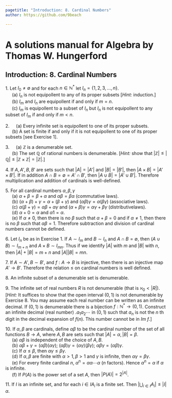 ```yaml
---
pagetitle: "Introduction: 8. Cardinal Numbers"
author: https://github.com/9beach

---
```


# A solutions manual for Algebra by Thomas W. Hungerford
## Introduction: 8. Cardinal Numbers


1\. Let $I_0 \ne \emptyset$ and for each $n \in \mathbb{N}^*$
let $I_n = \{1,2,3,...,n\}$.
\
&nbsp;$\quad$(a) $I_n$ is not equipollent to any of its proper subsets [*Hint:* induction.]
\
&nbsp;$\quad$(b) $I_m$ and $I_n$ are equipollent if and only if $m = n$.
\
&nbsp;$\quad$(c\) $I_m$ is equipollent to a subset of $I_n$ but $I_n$ is not equipollent to
any subset of $I_m$ if and only if $m<n$.

2\.&nbsp;$\quad$(a) Every infinite set is equipollent to one of its proper
subsets.
\
&nbsp;$\quad$(b) A set is finite if and only if it is not equipollent to
one of its proper subsets [see Exercise 1].

3\.&nbsp;$\quad$(a) $\mathbb{Z}$ is a denumerable set.
\
&nbsp;$\quad$(b) The set $\mathbb{Q}$ of rational numbers is denumerable.
[_Hint:_ show that $|\mathbb{Z}| \le |\mathbb{Q}| \le |\mathbb{Z} \times
\mathbb{Z}| = |\mathbb{Z}|$.]

4\. If $A,A',B,B'$ are sets such that $|A| = |A'|$ and $|B| = |B'|$, then
$|A \times  B| = |A'\times B'|$. If in addition $A\cap B = \emptyset = A'\cap B'$, then $|A\cup B| =
|A'\cup B'|$. Therefore multiplication and addition of cardinals is well-defined.

5\. For all cardinal numbers $\alpha , \beta , \gamma$
\
&nbsp;$\quad$(a) $\alpha +\beta =\beta +\alpha$ and $\alpha \beta =\beta \alpha$ (commutative laws).
\
&nbsp;$\quad$(b) $(\alpha +\beta )+\gamma =\alpha +(\beta +\gamma )$ and $(\alpha \beta )\gamma =\alpha (\beta \gamma )$ (associative laws).
\
&nbsp;$\quad$(c\) $\alpha (\beta +\gamma )=\alpha \beta +\alpha \gamma$ and $(\alpha +\beta )\gamma =\alpha \gamma +\beta \gamma$ (distributivelaws).
\
&nbsp;$\quad$(d) $\alpha +0=\alpha$ and $\alpha 1=\alpha$.
\
&nbsp;$\quad$(e) If $\alpha \ne 0$, then there is no $\beta$ such that $\alpha +\beta =0$ and
if $\alpha \ne 1$, then there is no $\beta$ such that $\alpha \beta = 1$. Therefore subtraction
and division of cardinal numbers cannot be defined.

6\. Let $I_n$ be as in Exercise 1. If $A\sim I_m$ and $B\sim I_n$ and $A\cap B=\emptyset$,
then $(A\cup B)\sim I_{m+n}$ and $A\times B\sim I_{mn}$. Thus if we identify $|A|$ with $m$
and $|B|$ with $n$, then $|A| + |B| = m + n$ and $|A||B| = mn$.

7\. If $A\sim A', B\sim B'$, and $f: A \to B$ is injective, then there is an
injective map $A' \to B'$. Therefore the relation $\le$ on cardinal
numbers is well defined.

8\. An infinite subset of a denumerable set is denumerable.

9\. The infinite set of real numbers $R$ is not denumerable (that is
$\aleph_0 < |R|$). [_Hint:_ It suffices to show that the open interval
$(0, 1)$ is not denumerable by Exercise 8. You may assume each real number
can be written as an infinite decimal. If $(0, 1)$ is denumerable there is a
bijection $f : \mathbb{N}^* \to (0, 1)$. Construct an infinite decimal (real
number) $.a_1 a_2\cdots$ in $(0, 1)$ such that $a_n$ is not the _n_ th digit in
the decimal expansion of $f(n)$. This number cannot be in $Im\text{ }f$.]

10\. If $\alpha , \beta$ are cardinals, define $\alpha \beta$ to be the cardinal number of the
set of all functions $B \to A$, where $A, B$ are sets such that $|A| = \alpha ,
|B| = \beta$.
\
&nbsp;$\quad$(a) $\alpha \beta$ is independent of the choice of $A, B$.
\
&nbsp;$\quad$(b) $\alpha \beta +\gamma = (\alpha \beta )(\alpha \gamma )$; $(\alpha \beta )\gamma = (\alpha \gamma )(\beta \gamma )$; $\alpha \beta \gamma = (\alpha \beta )\gamma$.
\
&nbsp;$\quad$(c\) If $\alpha \le \beta$, then $\alpha \gamma \le \beta \gamma$.
\
&nbsp;$\quad$(d) If $\alpha ,\beta$ are finite with $\alpha >1,\beta >1$ and $\gamma$ is infinite,
then $\alpha \gamma =\beta \gamma$.
\
&nbsp;$\quad$(e) For every finite cardinal $n$, $\alpha ^n =\alpha
\alpha\cdots\alpha$ ($n$ factors). Hence
$\alpha ^n = \alpha$ if $\alpha$ is infinite.
\
&nbsp;$\quad$(f) If $P(A)$ is the power set of a set $A$, then $|P(A)| = 2^{|A|}$.

11\. If $I$ is an infinite set, and for each $i\in I A_i$ is a finite set.
Then $\lvert \bigcup_{i \in I}A_i \rvert \le |I|\alpha$.
